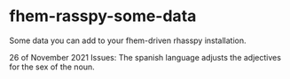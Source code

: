 # fhem-rasspy-some-data
Some data you can add to your fhem-driven rhasspy installation.

26 of November 2021
Issues:
The spanish language adjusts the adjectives for the sex of the noun.
